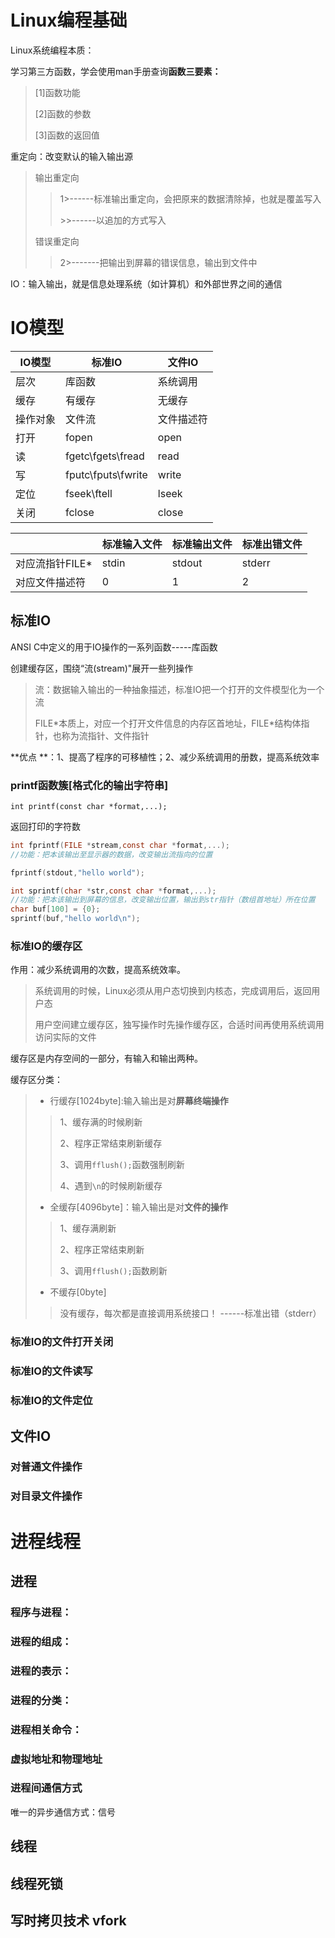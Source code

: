 # Linux编程基础

Linux系统编程本质：

学习第三方函数，学会使用man手册查询**函数三要素：**

> [1]函数功能
>
> [2]函数的参数
>
> [3]函数的返回值



重定向：改变默认的输入输出源

> 输出重定向 
>
> > 1>------标准输出重定向，会把原来的数据清除掉，也就是覆盖写入
> >
> > \>>------以追加的方式写入
>
> 错误重定向
>
> > 2>-------把输出到屏幕的错误信息，输出到文件中

IO：输入输出，就是信息处理系统（如计算机）和外部世界之间的通信



# IO模型

| IO模型   | 标准IO             | 文件IO     |
| -------- | ------------------ | ---------- |
| 层次     | 库函数             | 系统调用   |
| 缓存     | 有缓存             | 无缓存     |
| 操作对象 | 文件流             | 文件描述符 |
| 打开     | fopen              | open       |
| 读       | fgetc\fgets\fread  | read       |
| 写       | fputc\fputs\fwrite | write      |
| 定位     | fseek\ftell        | lseek      |
| 关闭     | fclose             | close      |



|                 | 标准输入文件 | 标准输出文件 | 标准出错文件 |
| --------------- | ------------ | ------------ | ------------ |
| 对应流指针FILE* | stdin        | stdout       | stderr       |
| 对应文件描述符  | 0            | 1            | 2            |



**<!--标准IO和文件IO都是对文件进行操作，但是方式不同，标准IO用流指针，文件IO用文件描述符-->**



##  标准IO

ANSI  C中定义的用于IO操作的一系列函数-----库函数

创建缓存区，围绕“流(stream)"展开一些列操作

> 流：数据输入输出的一种抽象描述，标准IO把一个打开的文件模型化为一个流
>
> FILE*本质上，对应一个打开文件信息的内存区首地址，FILE\*结构体指针，也称为流指针、文件指针

**优点 **：1、提高了程序的可移植性；2、减少系统调用的册数，提高系统效率

### printf函数簇[格式化的输出字符串]

`int printf(const char *format,...);`

返回打印的字符数

```c
int fprintf(FILE *stream,const char *format,...);
//功能：把本该输出至显示器的数据，改变输出流指向的位置

fprintf(stdout,"hello world");

int sprintf(char *str,const char *format,...);
//功能：把本该输出到屏幕的信息，改变输出位置，输出到str指针（数组首地址）所在位置
char buf[100] = {0};
sprintf(buf,"hello world\n");
```



### 标准IO的缓存区

作用：减少系统调用的次数，提高系统效率。

> 系统调用的时候，Linux必须从用户态切换到内核态，完成调用后，返回用户态
>
> 用户空间建立缓存区，独写操作时先操作缓存区，合适时间再使用系统调用访问实际的文件

缓存区是内存空间的一部分，有输入和输出两种。

缓存区分类：

> - 行缓存[1024byte]:输入输出是对**屏幕终端操作**
>
> > 1、缓存满的时候刷新
> >
> > 2、程序正常结束刷新缓存
> >
> > 3、调用`fflush();`函数强制刷新
> >
> > 4、遇到`\n`的时候刷新缓存
>
> - 全缓存[4096byte]：输入输出是对**文件的操作**
>
> > 1、缓存满刷新
> >
> > 2、程序正常结束刷新
> >
> > 3、调用`fflush();`函数刷新
>
> - 不缓存[0byte] 
>
> > 没有缓存，每次都是直接调用系统接口！ ------标准出错（stderr）

### 标准IO的文件打开关闭

### 标准IO的文件读写

### 标准IO的文件定位



## 文件IO



### 对普通文件操作

### 对目录文件操作



#  进程线程

## 进程

### 程序与进程：

### 进程的组成：

### 进程的表示：

### 进程的分类：

### 进程相关命令：

### 虚拟地址和物理地址

### 进程间通信方式

唯一的异步通信方式：信号

## 线程



## 线程死锁



## 写时拷贝技术 vfork

